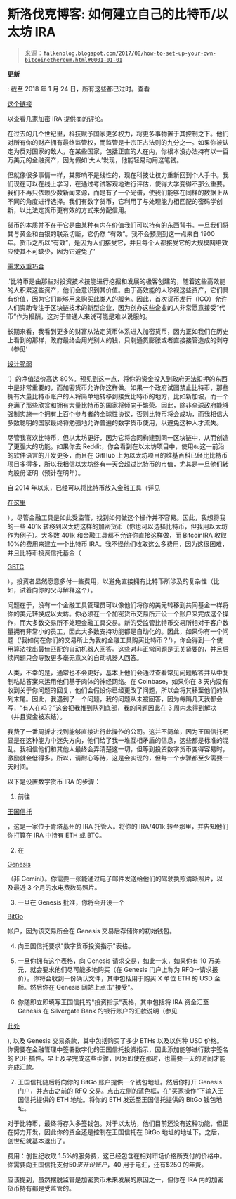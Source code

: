 <!--yml

类别: 未分类

日期: 2024-05-12 20:00:19

-->

# 斯洛伐克博客: 如何建立自己的比特币/以太坊 IRA

> 来源：[`falkenblog.blogspot.com/2017/08/how-to-set-up-your-own-bitcoinethereum.html#0001-01-01`](http://falkenblog.blogspot.com/2017/08/how-to-set-up-your-own-bitcoinethereum.html#0001-01-01)

**更新**

: 截至 2018 年 1 月 24 日，所有这些都已过时。查看

[这个链接](https://www.consumeraffairs.com/finance/bitcoin-ira/)

以查看几家加密 IRA 提供商的评论。

在过去的几个世纪里，科技赋予国家更多权力，将更多事物置于其控制之下。他们对所有你的财产拥有最终监管权，而监管是十宗正古法则的九分之一。如果你被认定为反对国家的敌人，在某些国家，包括正直的人在内，你根本没办法持有以一百万美元的金融资产，因为假如‘大人’发现，他能轻易动用这笔钱。

但就像很多事情一样，其影响不是线性的，现在科技让权力重新回到个人手中。我们现在可以在线上学习，在通过考试客观地进行评估，使得大学变得不那么重要。我们不再只依赖少数新闻来源，而是有了一个光谱，使我们能够在同样的数据上从不同的角度进行选择。我们有数字货币，它利用了与处理能力相匹配的密码学创新，以比法定货币更有效的方式来分配信用。

货币的本质并不在于它是由某种有内在价值我们可以持有的东西背书。一旦我们将其与黄金和白银的联系切断，它仍然 “有效”。我不会预测到这一点来自 1900 年。货币之所以“有效”，是因为人们接受它，并且每个人都接受它的大规模网络效应使其不可缺少，因为它避免了‘

[需求双重巧合](https://en.wikipedia.org/wiki/Coincidence_of_wants)

.'比特币是由那些对投资技术技能进行挖掘和发展的极客创建的，随着这些高效能的人积累这些资产，他们会意识到其价值。由于高效能的人珍视这些资产，它们具有价值，因为它们能够用来购买此类人的服务。因此，首次货币发行（ICO）允许人们资助专注于区块链技术的新型企业，因为创办这些企业的人非常愿意接受“代币”作为报酬，这对于普通人来说可能是难以说服的。

长期来看，我看到更多的财富从法定货币体系进入加密货币，因为正如我们在历史上看到的那样，政府最终会用光别人的钱，只剩通货膨胀或者直接接管造成的剥夺（参见‘

[设计脆弱](https://www.amazon.com/Fragile-Design-Political-Princeton-Economic/dp/0691155240)

'）的净值溢价高达 80%。预见到这一点，将你的资金投入到政府无法扣押的东西中是非常重要的，而加密货币允许你这样做。如果一个政府试图禁止比特币，那些拥有大量比特币账户的人将简单地转移到接受比特币的地方，比如新加坡，而一个充满了那些欣赏和拥有大量比特币的国家将倾向于繁荣。因此，除非全球政府能够强制实施一个拥有上百个参与者的全球性协议，否则比特币将会成功，而我相信大多数聪明的国家最终将勉强地允许普遍的数字货币使用，以避免这种人才流失。

尽管我喜欢比特币，但以太坊更好，因为它将合同构建到同一区块链中，从而创造了更强大的功能。如果你去 Reddit，你会看到在以太坊项目中，使用`Go`这一前沿的软件语言的开发更多，而且在 GitHub 上为以太坊项目的维基百科已经比比特币项目多得多，所以我相信以太坊终有一天会超过比特币的市值，尤其是一旦他们转向股份证明（预计在明年）。

自 2014 年以来，已经可以将比特币放入金融工具（详见

[在这里](https://www.irs.gov/pub/irs-drop/n-14-21.pdf)

），尽管金融工具是如此受监管，找到如何做这个操作并不容易。因此，我想将我的一些 401k 转移到以太坊这样的加密货币（你也可以选择比特币，但我用以太坊作为例子）。大多数 401k 和金融工具都不允许你直接这样做，而 BitcoinIRA 收取 10%的费用来建立一个比特币 IRA。我不怪他们收取这么多费用，因为这很困难，并且比特币投资信托基金（

[GBTC](https://www.bloomberg.com/quote/GBTC:US)

），投资者显然愿意多付一些费用，以避免直接拥有比特币所涉及的复杂性（比如，试着向你的父母解释这个）。

问题在于，没有一个金融工具管理员可以像他们将你的美元转移到共同基金一样将你的美元转换成以太坊。你必须在一个加密货币交易所开设一个账户来完成这个操作，而大多数交易所不处理金融工具交易。新的受监管比特币交易所相对于客户数量拥有非常小的员工，因此大多数支持功能都是自动化的。因此，如果你有一个问题（‘我如何在你们的交易所上为我的金融工具购买比特币？’），你会得到一个使用算法找出最佳匹配的自动机器人回答。这些对非正常问题是无关紧要的，并且后续问题只会导致更多毫无意义的自动机器人回答。

人类，不幸的是，通常也不会更好，基本上他们会通过查看常见问题解答并从中复制粘贴答案来运用他们基于肉体的神经网络。在 Coinbase，如果你在 3 天内没有收到关于你问题的回复，他们会假设你已经更改了问题，所以会将其移至他们的队列末尾。因此，我遇到了一个问题，我的问题从未被回答，因为每隔几天我都会写，“有人在吗？”这会把我推到队列底部，我的问题因此在 3 周内未得到解决（并且资金被冻结）。

我费了一番周折才找到能够直接进行此操作的公司。这并不简单，因为王国信托明显是在这种能力中迷失方向，他们给了我一堆互相矛盾的信息，这些都是标准的混乱。我相信他们和其他人最终会弄清楚这一切，但等到投资数字货币变得容易时，激励就会低得多。所以，请耐心等待，这是会实现的，但每一个步骤都至少需要一天时间。

以下是设置数字货币 IRA 的步骤：

1) 前往

[王国信托](https://www.kingdomtrust.com/)

，这是一家位于肯塔基州的 IRA 托管人。将你的 IRA/401k 转至那里，并告知他们你打算在 IRA 中持有 ETH 或 BTC。

2) 在

[Genesis](https://genesistrading.com/)

（非 Gemini）。你需要一张能通过电子邮件发送给他们的驾驶执照清晰照片，以及最近 3 个月的水电费数码照片。

3) 一旦在 Genesis 批准，你将会开设一个

[BitGo](https://www.bitgo.com/login)

帐户，因为该交易所会在 Genesis 交易后存储你的初始钱包。

4) 向王国信托要求"数字货币投资指示"表格。

5) 一旦你拥有这个表格，向 Genesis 请求交易，如此一来，如果你有 10 万美元，就会要求他们尽可能多地购买（在 Genesis 门户上称为 RFQ--请求报价）。你将会收到一份确认文件，其中包括用于购买 X 单位 ETH 的 USD 金额。然后你在 Genesis 网站上点击"接受"。

6) 你随即立即填写王国信托的"投资指示"表格，其中包括将 IRA 资金汇至 Genesis 在 Silvergate Bank 的银行账户的汇款说明（参见

[此处](https://www.silvergatebank.com/services-tools/tools/wire-instructions.html)

), 以及 Genesis 交易条款，其中包括购买了多少 ETHs 以及以何种 USD 价格。你需要在金融管理中签署数字化的王国信托投资指示，因此添加能够进行数字签名的 PDF 插件。早上及早完成这些步骤，因为即使在那时，也需要一天的时间才能完成汇款。

7) 王国信托随后将向你的 BitGo 账户提供一个钱包地址。然后你打开 Genesis 门户，并点击之前的 RFQ 交易。点击左侧的蓝色框，在"买家操作"下输入王国信托提供的 ETH 地址。将你的 ETH 发送至王国信托提供的 BitGo 钱包地址。

对于比特币，最终将存入多签钱包。对于以太坊，他们目前还没有这种功能，但正在努力开发，因此你的资金还是控制在王国信托在 BitGo 地址的地址下。之后，创世纪就基本退出了。

费用：创世纪收取 1.5%的服务费，这已经包含在相对市场价格所支付的价格中。你需要向王国信托支付$50 来开设账户，$40 用于电汇，还有$250 的年费。

应该提到，虽然摆脱监管是加密货币未来发展的原因之一，但你在 IRA 内的加密货币持有都是受监管的。
